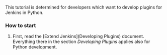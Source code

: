 This tutorial is determined for developers which want to develop plugins for Jenkins in Python.
### How to start
1. First, read the [Extend Jenkins](Developing Plugins) document. Everything there in the section _Developing Plugins_ applies also for Python development.